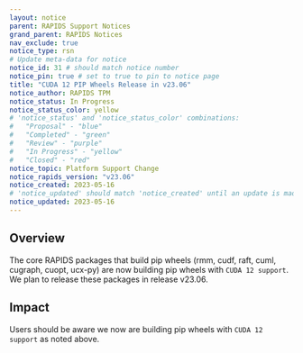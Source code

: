 ```yaml
---
layout: notice
parent: RAPIDS Support Notices
grand_parent: RAPIDS Notices
nav_exclude: true
notice_type: rsn
# Update meta-data for notice
notice_id: 31 # should match notice number
notice_pin: true # set to true to pin to notice page
title: "CUDA 12 PIP Wheels Release in v23.06"
notice_author: RAPIDS TPM
notice_status: In Progress
notice_status_color: yellow
# 'notice_status' and 'notice_status_color' combinations:
#   "Proposal" - "blue"
#   "Completed" - "green"
#   "Review" - "purple"
#   "In Progress" - "yellow"
#   "Closed" - "red"
notice_topic: Platform Support Change
notice_rapids_version: "v23.06"
notice_created: 2023-05-16
# 'notice_updated' should match 'notice_created' until an update is made
notice_updated: 2023-05-16
---
```


## Overview

The core RAPIDS packages that build pip wheels (rmm, cudf, raft, cuml, cugraph, cuopt, ucx-py) are now building pip wheels with `CUDA 12 support`.  We plan to release these packages in release v23.06.


## Impact

Users should be aware we now are building pip wheels with `CUDA 12 support` as noted above.
